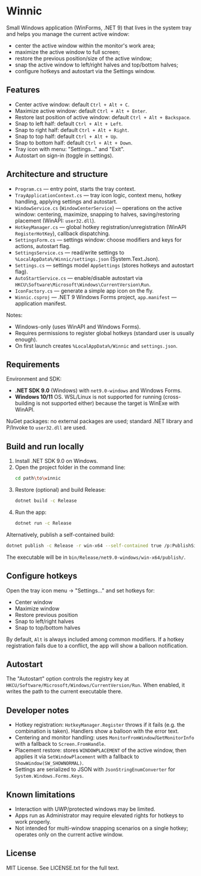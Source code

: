 # Winnic

Small Windows application (WinForms, .NET 9) that lives in the system tray and helps you manage the current active window:
- center the active window within the monitor's work area;
- maximize the active window to full screen;
- restore the previous position/size of the active window;
- snap the active window to left/right halves and top/bottom halves;
- configure hotkeys and autostart via the Settings window.

## Features

- Center active window: default `Ctrl + Alt + C`.
- Maximize active window: default `Ctrl + Alt + Enter`.
- Restore last position of active window: default `Ctrl + Alt + Backspace`.
- Snap to left half: default `Ctrl + Alt + Left`.
- Snap to right half: default `Ctrl + Alt + Right`.
- Snap to top half: default `Ctrl + Alt + Up`.
- Snap to bottom half: default `Ctrl + Alt + Down`.
- Tray icon with menu: "Settings…" and "Exit".
- Autostart on sign-in (toggle in settings).

## Architecture and structure

- `Program.cs` — entry point, starts the tray context.
- `TrayApplicationContext.cs` — tray icon logic, context menu, hotkey handling, applying settings and autostart.
- `WindowService.cs` (`WindowCenterService`) — operations on the active window: centering, maximize, snapping to halves, saving/restoring placement (WinAPI: `user32.dll`).
- `HotkeyManager.cs` — global hotkey registration/unregistration (WinAPI `RegisterHotKey`), callback dispatching.
- `SettingsForm.cs` — settings window: choose modifiers and keys for actions, autostart flag.
- `SettingsService.cs` — read/write settings to `%LocalAppData%/Winnic/settings.json` (System.Text.Json).
- `Settings.cs` — settings model `AppSettings` (stores hotkeys and autostart flag).
- `AutoStartService.cs` — enable/disable autostart via `HKCU\Software\Microsoft\Windows\CurrentVersion\Run`.
- `IconFactory.cs` — generate a simple app icon on the fly.
- `Winnic.csproj` — .NET 9 Windows Forms project, `app.manifest` — application manifest.

Notes:
- Windows-only (uses WinAPI and Windows Forms).
- Requires permissions to register global hotkeys (standard user is usually enough).
- On first launch creates `%LocalAppData%/Winnic` and `settings.json`.

## Requirements

Environment and SDK:
- **.NET SDK 9.0** (Windows) with `net9.0-windows` and Windows Forms.
- **Windows 10/11** OS. WSL/Linux is not supported for running (cross-building is not supported either) because the target is WinExe with WinAPI.

NuGet packages: no external packages are used; standard .NET library and P/Invoke to `user32.dll` are used.

## Build and run locally

1. Install .NET SDK 9.0 on Windows.
2. Open the project folder in the command line:
   ```bash
   cd path\to\winnic
   ```
3. Restore (optional) and build Release:
   ```bash
   dotnet build -c Release
   ```
4. Run the app:
   ```bash
   dotnet run -c Release
   ```

Alternatively, publish a self-contained build:
```bash
dotnet publish -c Release -r win-x64 --self-contained true /p:PublishSingleFile=true
```
The executable will be in `bin/Release/net9.0-windows/win-x64/publish/`.

## Configure hotkeys

Open the tray icon menu → "Settings…" and set hotkeys for:
- Center window
- Maximize window
- Restore previous position
- Snap to left/right halves
- Snap to top/bottom halves

By default, `Alt` is always included among common modifiers. If a hotkey registration fails due to a conflict, the app will show a balloon notification.

## Autostart

The "Autostart" option controls the registry key at `HKCU/Software/Microsoft/Windows/CurrentVersion/Run`. When enabled, it writes the path to the current executable there.

## Developer notes

- Hotkey registration: `HotkeyManager.Register` throws if it fails (e.g. the combination is taken). Handlers show a balloon with the error text.
- Centering and monitor handling: uses `MonitorFromWindow`/`GetMonitorInfo` with a fallback to `Screen.FromHandle`.
- Placement restore: stores `WINDOWPLACEMENT` of the active window, then applies it via `SetWindowPlacement` with a fallback to `ShowWindow(SW_SHOWNORMAL)`.
- Settings are serialized to JSON with `JsonStringEnumConverter` for `System.Windows.Forms.Keys`.

## Known limitations

- Interaction with UWP/protected windows may be limited.
- Apps run as Administrator may require elevated rights for hotkeys to work properly.
- Not intended for multi-window snapping scenarios on a single hotkey; operates only on the current active window.

## License

MIT License. See LICENSE.txt for the full text.


